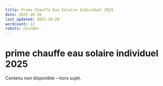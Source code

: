 ```yaml
---
title: Prime Chauffe Eau Solaire Individuel 2025
date: 2025-10-28
last_updated: 2025-10-28
wordcount: 12
robots: noindex
---
```


# prime chauffe eau solaire individuel 2025

Contenu non disponible – hors sujet.
